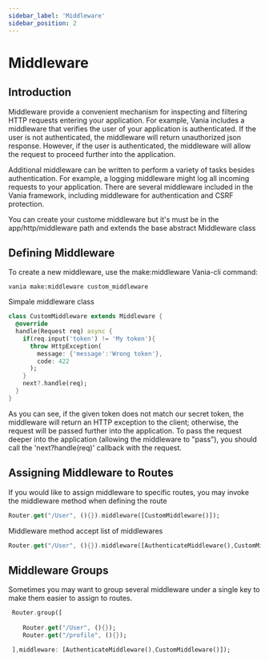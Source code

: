```yaml
---
sidebar_label: 'Middleware'
sidebar_position: 2
---
```


# Middleware

## Introduction

Middleware provide a convenient mechanism for inspecting and filtering HTTP requests entering your application. For example, Vania includes a middleware that verifies the user of your application is authenticated. If the user is not authenticated, the middleware will return unauthorized json response. However, if the user is authenticated, the middleware will allow the request to proceed further into the application.

Additional middleware can be written to perform a variety of tasks besides authentication. For example, a logging middleware might log all incoming requests to your application. There are several middleware included in the Vania framework, including middleware for authentication and CSRF protection.

You can create your custome middleware but it's must be in the app/http/middleware path and extends the base abstract Middleware class

## Defining Middleware

To create a new middleware, use the make:middleware Vania-cli command:

```shell
vania make:middleware custom_middleware
```

Simpale middleware class

```dart
class CustomMiddleware extends Middleware {
  @override
  handle(Request req) async {
    if(req.input('token') != 'My token'){
      throw HttpException(
        message: {'message':'Wrong token'},
        code: 422
      );
    }
    next?.handle(req);
  }
}
```

As you can see, if the given token does not match our secret token, the middleware will return an HTTP exception to the client; otherwise, the request will be passed further into the application. To pass the request deeper into the application (allowing the middleware to "pass"), you should call the 'next?handle(req)' callback with the request.

## Assigning Middleware to Routes

If you would like to assign middleware to specific routes, you may invoke the middleware method when defining the route

```dart
Router.get("/User", (){}).middleware([CustomMiddleware()]);
```

Middleware method accept list of middlewares

```dart
Router.get("/User", (){}).middleware([AuthenticateMiddleware(),CustomMiddleware()]);
```

## Middleware Groups

Sometimes you may want to group several middleware under a single key to make them easier to assign to routes.

```dart
 Router.group([
    
    Router.get("/User", (){});
    Router.get("/profile", (){});

 ],middleware: [AuthenticateMiddleware(),CustomMiddleware()]);
```

